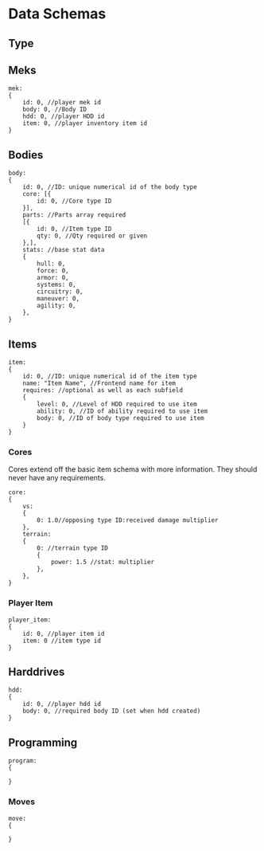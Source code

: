 Data Schemas
========

## Type



## Meks

	mek:
	{
		id: 0, //player mek id
		body: 0, //Body ID
		hdd: 0, //player HDD id
		item: 0, //player inventory item id
	}

## Bodies

	body:
	{
		id: 0, //ID: unique numerical id of the body type
		core: [{
			id: 0, //Core type ID
		}], 
		parts: //Parts array required
		[{
			id: 0, //Item type ID
			qty: 0, //Qty required or given
		},],
		stats: //base stat data
		{
			hull: 0,
			force: 0,
			armor: 0,
			systems: 0,
			circuitry: 0,
			maneuver: 0,
			agility: 0,
		},
	}

## Items

	item:
	{
		id: 0, //ID: unique numerical id of the item type
		name: "Item Name", //Frontend name for item
		requires: //optional as well as each subfield
		{
			level: 0, //Level of HDD required to use item
			ability: 0, //ID of ability required to use item
			body: 0, //ID of body type required to use item
		}
	}

### Cores
Cores extend off the basic item schema with more information.  They should never have any requirements.  

	core: 
	{
		vs:
		{
			0: 1.0//opposing type ID:received damage multiplier
		},
		terrain:
		{
			0: //terrain type ID
			{
				power: 1.5 //stat: multiplier
			},
		},
	}
	
### Player Item

	player_item:
	{
		id: 0, //player item id
		item: 0 //item type id
	}
	
## Harddrives

	hdd:
	{
		id: 0, //player hdd id
		body: 0, //required body ID (set when hdd created)
	}

## Programming

    program:
	{
	
	}
	
### Moves
	
	move:
	{
	
	}